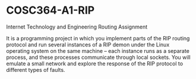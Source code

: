 # COSC364-A1-RIP
Internet Technology and Engineering
Routing Assignment

It is a programming project in which you implement parts of the RIP routing protocol and run several instances of a RIP demon under the Linux operating system on the same machine – each instance runs as a separate process, and these processes communicate through local sockets. You will emulate a small network and explore the response of the RIP protocol to different types of faults.

